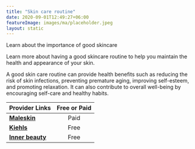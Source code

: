 ```yaml
---
title: "Skin care routine"
date: 2020-09-01T12:49:27+06:00
featureImage: images/ma/placeholder.jpeg
layout: static
---
```


Learn about the importance of good skincare

Learn more about having a good skincare routine to help you maintain the health and appearance of your skin.

A good skin care routine can provide health benefits such as reducing the risk of skin infections, preventing premature aging, improving self-esteem, and promoting relaxation. It can also contribute to overall well-being by encouraging self-care and healthy habits.

| Provider Links      | Free or Paid  |  
| :-----------          | :--------------:      |  
| [**Maleskin**](https://www.maleskin.co.uk/skin-care-for-men/skin-care-kits-for-men) | Paid | 
| [**Kiehls**](https://www.kiehls.com/skincare-advice/skincare-for-men.html) | Free | 
| [**Inner beauty**](https://www.innerbeautychallenge.com/mens-skincare-why-is-it-important/) | Free | 
  

<br/><br/>






